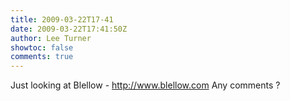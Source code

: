 ```yaml
---
title: 2009-03-22T17-41
date: 2009-03-22T17:41:50Z
author: Lee Turner
showtoc: false
comments: true
---
```


Just looking at Blellow - http://www.blellow.com Any comments ?

